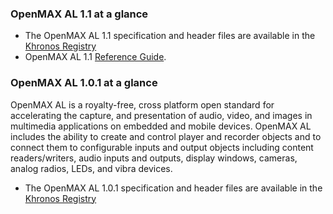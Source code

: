 ### OpenMAX AL 1.1 at a glance

*   The OpenMAX AL 1.1 specification and header files are available in the [Khronos Registry](https://www.khronos.org/registry/OpenMAX-AL/)
*   OpenMAX AL 1.1 [Reference Guide](https://www.khronos.org/files/openmax-al-1-1-quick-reference.pdf).

### OpenMAX AL 1.0.1 at a glance

OpenMAX AL is a royalty-free, cross platform open standard for accelerating the capture, and presentation of audio, video, and images in multimedia applications on embedded and mobile devices. OpenMAX AL includes the ability to create and control player and recorder objects and to connect them to configurable inputs and output objects including content readers/writers, audio inputs and outputs, display windows, cameras, analog radios, LEDs, and vibra devices.

*   The OpenMAX AL 1.0.1 specification and header files are available in the [Khronos Registry](https://www.khronos.org/registry/OpenMAX-AL/)